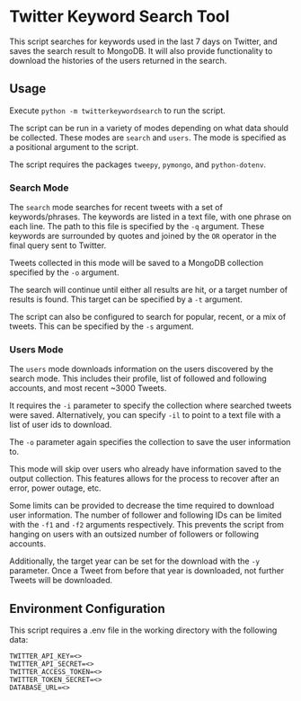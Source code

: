 # Twitter Keyword Search Tool

This script searches for keywords used in the last 7 days on Twitter, and saves the search result to MongoDB.
It will also provide functionality to download the histories of the users returned in the search.

## Usage

Execute `python -m twitterkeywordsearch` to run the script.

The script can be run in a variety of modes depending on what data should be collected.
These modes are `search` and `users`.
The mode is specified as a positional argument to the script.

The script requires the packages `tweepy`, `pymongo`, and `python-dotenv`.

### Search Mode

The `search` mode searches for recent tweets with a set of keywords/phrases.
The keywords are listed in a text file, with one phrase on each line.
The path to this file is specified by the `-q` argument.
These keywords are surrounded by quotes and joined by the `OR` operator in the final query sent to Twitter.

Tweets collected in this mode will be saved to a MongoDB collection specified by the `-o` argument.

The search will continue until either all results are hit, or a target number of results is found.
This target can be specified by a `-t` argument.

The script can also be configured to search for popular, recent, or a mix of tweets.
This can be specified by the `-s` argument.

### Users Mode

The `users` mode downloads information on the users discovered by the search mode.
This includes their profile, list of followed and following accounts, and most recent ~3000 Tweets.

It requires the `-i` parameter to specify the collection where searched tweets were saved.
Alternatively, you can specify `-il` to point to a text file with a list of user ids to download.

The `-o` parameter again specifies the collection to save the user information to.

This mode will skip over users who already have information saved to the output collection.
This features allows for the process to recover after an error, power outage, etc.

Some limits can be provided to decrease the time required to download user information.
The number of follower and following IDs can be limited with the `-f1` and `-f2` arguments respectively.
This prevents the script from hanging on users with an outsized number of followers or following accounts.

Additionally, the target year can be set for the download with the `-y` parameter.
Once a Tweet from before that year is downloaded, not further Tweets will be downloaded.

## Environment Configuration

This script requires a .env file in the working directory with the following data:

```
TWITTER_API_KEY=<>
TWITTER_API_SECRET=<>
TWITTER_ACCESS_TOKEN=<>
TWITTER_TOKEN_SECRET=<>
DATABASE_URL=<>
```
